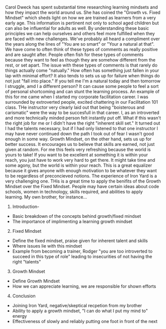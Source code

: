 Carol Dweck has spent substantial time researching learning mindsets and how they impact the world around us. She has coined the "Growth vs. Fixed Mindset" which sheds light on how we are trained as learners from a very early age. This information is pertinent not only to school aged children but can also be influential for adults as well. By understanding these basic principles we can help ourselves and others feel more fulfilled when they are faced with new challenges.
We've probably all heard a compliment over the years along the lines of "You are so smart" or "Your a natural at that". We have come to often think of these types of comments as really positive and are saught after. People often fish for these types of comments because they want to feel as though they are somehow different from the rest, or set apart. The issue with these types of comments is that rarely do things actually come "natually." How often has something just fallen in your lap with minimal effort? It also tends to sets us up for failure when things do not just "fall into place." If you tell me I'm a natural today and then tomorrow I struggle, amd I a different person? It can cause some people to feel a sort of personal shortcoming and can stunt the learning process. An example of this for me came when I started my corporate facilitation career. I was surrounded by extroverted people, excited chattering in our Facilitation 101 class. THe instructor very clearly laid out that being "boisterous and carismatic" were the way to be succesfull in that career. I, as an introverted and more technically minded person felt instantly put off. What if this wasn't the right job for me or I didn't have the right "inherent skill set." It turned out I had the talents necessary, but if I had only listened to that one instructor I may have never continued down the path I took out of fear I wasn't good enough in some way. 
Growth Mindset, on the other hand, sets us up for better success. It encourages us to believe that skills are earned, not just given at random. For me this feels very refreshing because the world is yours to take! If you want to be excellent at something it is within your reach, you just have to work very hard to get there. It might take time and some agony, but the world is within your reach. This is a great equalizer because it gives anyone with enough motivation to be whatever they want to be regardless of preconcieved notions. 
The experience of Iron Yard is a very challenging one. THis is a great time to apply the benifits of the Growth Mindset over the Fixed Mindset. People may have certain ideas about code schools, women in technology, skills required, and abilities to apply learning. My own brother, for instance...



1. Introduction- 
  * Basic breakdown of the concepts behind growth/fixed mindset
  * The importance of implimenting a learning growth mindset
2. Fixed Mindset
  * Define the fixed mindset, praise given for inherent talent and skills
  * Where issues lie with this mindset
  * Example from becoming a trainer, Rodger "you are too introverted to succeed in this type of role" leading to insecurities of not having the right "talents"
3. Growth Mindset
  * Define Growth Mindset
  * How we can appreciate learning, we are responsible for shown efforts
4. Conclusion
  * Joining Iron Yard, negative/skeptical recpetion from my brother
  * Ability to apply a growth mindset, "I can do what I put my mind to" energy
  * Effectiveness of slowly and reliably putting one foot in front of the next

